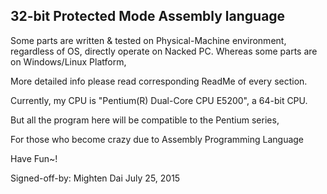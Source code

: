 ##  32-bit Protected Mode Assembly language

Some parts are written & tested on Physical-Machine environment, regardless of OS, directly operate on Nacked PC.
Whereas some parts are on Windows/Linux Platform,

More detailed info please read corresponding ReadMe of every section.

Currently, my CPU is "Pentium(R) Dual-Core CPU E5200", a 64-bit CPU.

But all the program here will be compatible to
the Pentium series,

For those who become crazy due to Assembly Programming Language

Have Fun~!

  Signed-off-by:  Mighten Dai
                  July 25, 2015
